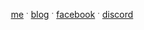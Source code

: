 <p align="center">
  <a href="//vdustr.github.io">me</a>
  ˑ
  <a href="//vdustr.github.io/blog">blog</a>
  ˑ
  <a href="//fb.me/vdustr">facebook</a>
  ˑ
  <a href="//ganhuaking.tw/">discord</a>
</p>
